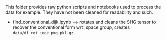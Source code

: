 This folder provides raw python scripts and notebooks used to process the data for example. They have not been cleaned for readability and such.

- find_conventional_dijk.ipynb --> rotates and cleans the SHG tensor to recover the conventional form wrt. space group, creates ```data/df_rot_ieee_pmg.pkl.gz```
